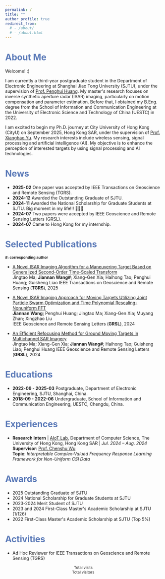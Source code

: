 ```yaml
---
permalink: /
title: ""
author_profile: true
redirect_from: 
  # - /about/
  # - /about.html
---
```

<span style="color: #5B7AB8;">About Me</span>
======
Welcome! :)

I am currently a third-year postgraduate student in the Department of Electronic Engineering at Shanghai Jiao Tong University (SJTU), under the supervision of [Prof. Penghui Huang](https://ee.sjtu.edu.cn/FacultyDetail.aspx?id=55&infoid=66&flag=66). My master's research focuses on inverse synthetic aperture radar (ISAR) imaging, particularly on motion compensation and parameter estimation. Before that, I obtained my B.Eng. degree from the School of Information and Communication Engineering at the University of Electronic Science and Technology of China (UESTC) in 2022. 

I am excited to begin my Ph.D. journey at City University of Hong Kong (CityU) on September 2025, Hong Kong SAR, under the supervision of [Prof. Xianghao Yu](https://www.ee.cityu.edu.hk/~alexyu/index.html). My research interests include wireless sensing, signal processing and artificial intelligence (AI). My objective is to enhance the perception of interested targets by using signal processing and AI technologies.

<span style="color: #5B7AB8;">News</span>
======
  * **2025-02**  One paper was accepted by IEEE Transactions on Geoscience and Remote Sensing (TGRS).
  * **2024-12**  Awarded the Outstanding Graduate of SJTU.
  * **2024-11**  Awarded the National Scholarship for Graduate Students at SJTU. Big moment in my life!!! 🥹🥹🥹
  * **2024-07**  Two papers were accepted by IEEE Geoscience and Remote Sensing Letters (GRSL).
  * **2024-07**  Came to Hong Kong for my internship.

<span style="color: #5B7AB8;">Selected Publications</span>
======
**<small>#: corresponding author</small>**

* <span style="color: blue;">[A Novel ISAR Imaging Algorithm for a Maneuvering Target Based on Generalized Second-Order Time-Scaled Transform](https://ieeexplore.ieee.org/document/10879390)</span>  
Jingtao Ma; **Jiannan Wang#**; Xiang-Gen Xia; Haihong Tao; Penghui Huang; Guisheng Liao
IEEE Transactions on Geoscience and Remote Sensing (**TGRS**), 2025

* <span style="color: blue;">[A Novel ISAR Imaging Approach for Moving Targets Utilizing Joint Particle Swarm Optimization and Time Polynomial Rescaling-Nonuniform FFT](https://ieeexplore.ieee.org/document/10604839)</span>  
**Jiannan Wang**; Penghui Huang; Jingtao Ma; Xiang-Gen Xia; Muyang Zhan; Xingzhao Liu  
IEEE Geoscience and Remote Sensing Letters (**GRSL**), 2024

* <span style="color: blue;">[An Efficient Refocusing Method for Ground Moving Targets in Multichannel SAR Imagery](https://ieeexplore.ieee.org/document/10620683)</span>  
 Jingtao Ma; Xiang-Gen Xia; **Jiannan Wang#**; Haihong Tao; Guisheng Liao; Penghui Huang
IEEE Geoscience and Remote Sensing Letters (**GRSL**), 2024

<span style="color: #5B7AB8;">Educations</span>
======
* **2022-09 - 2025-03**  Postgraduate, Department of Electronic Engineering, SJTU, Shanghai, China.  
* **2018-09 - 2022-06**  Undergraduate, School of Information and Communication Engineering, UESTC, Chengdu, China.  

<span style="color: #5B7AB8;">Experiences</span>
======
- **Research Intern** | [AIoT Lab](https://aiot.hku.hk), Department of Computer Science, The University of Hong Kong, Hong Kong SAR | *Jul. 2024 – Aug. 2024*  
  **Supervisor**: [Prof. Chenshu Wu](https://cswu.me)  
  **Topic**: *Interpretable Complex-Valued Frequency Response Learning Framework for Non-Uniform CSI Data*  

<!-- - [Other Experience] | [Institution Name], [Location] | [Time Period]  
  Advisor: [Advisor's Name]  
  Topic: [Research Topic]   -->

<span style="color: #5B7AB8;">Awards</span>
======
* 2025 Outstanding Graduate of SJTU 
* 2024 National Scholarship for Graduate Students at SJTU 
* 2023-2024 Merit Student of SJTU
* 2023 and 2024 First-Class Master's Academic Scholarship at SJTU (1/126)
* 2022 First-Class Master's Academic Scholarship at SJTU (Top 5%)

<span style="color: #5B7AB8;">Activities</span>
======
* Ad Hoc Reviewer for IEEE Transactions on Geoscience and Remote Sensing (TGRS)


<div style="text-align: center; font-size: 12px;">
  Total visits <span id="busuanzi_value_site_pv"></span><br>
  Total visitors <span id="busuanzi_value_site_uv"></span><br>
</div>

<script src="https://busuanzi.ibruce.info/busuanzi/2.3/busuanzi.pure.js"></script>

<div style="text-align: center; width: 150px; margin: 0 auto;">
  <script type="text/javascript" id="clstr_globe" src="//clustrmaps.com/globe.js?d=2lOEfjcuVDKUpRA6XLWq32KOZmwWJyCp3l1CL015wlE"></script>
</div>

<!-- 添加 Logo
<div style="display: flex; justify-content: space-between; align-items: center; margin-top: 20px;">
  <img src="cityu-logo.png" alt="Logo 1" style="width: 100px; height: auto;">
  <img src="sjtu-logo.png" alt="Logo 2" style="width: 100px; height: auto;">
  <img src="uestc-logo.png" alt="Logo 3" style="width: 100px; height: auto;">
  <img src="hku-logo.png" alt="Logo 4" style="width: 100px; height: auto;">
</div> -->